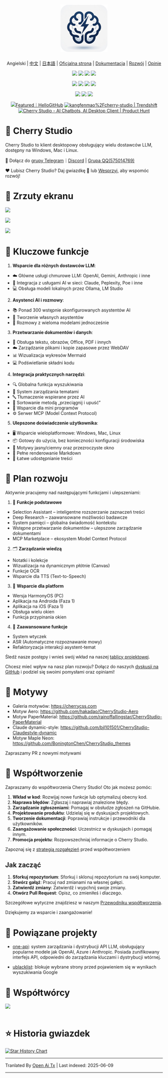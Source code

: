 <h1 align="center">
  <a href="https://github.com/CherryHQ/cherry-studio/releases">
    <img src="https://github.com/CherryHQ/cherry-studio/blob/main/build/icon.png?raw=true" width="150" height="150" alt="banner" /><br>
  </a>
</h1>
  <p align="center">Angielski | <a href="./docs/README.zh.md">中文</a> | <a href="./docs/README.ja.md">日本語</a> | <a href="https://cherry-ai.com">Oficjalna strona</a> | <a href="https://docs.cherry-ai.com/cherry-studio-wen-dang/en-us">Dokumentacja</a> | <a href="./docs/dev.md">Rozwój</a> | <a href="https://github.com/CherryHQ/cherry-studio/issues">Opinie</a><br></p>

<!-- 题头徽章组合 -->

<div align="center">

[![][deepwiki-shield]][deepwiki-link]
[![][twitter-shield]][twitter-link]
[![][discord-shield]][discord-link]
[![][telegram-shield]][telegram-link]

</div>

<!-- 项目统计徽章 -->

<div align="center">

[![][github-stars-shield]][github-stars-link]
[![][github-forks-shield]][github-forks-link]
[![][github-release-shield]][github-release-link]
[![][github-contributors-shield]][github-contributors-link]

</div>

<div align="center">

[![][license-shield]][license-link]
[![][commercial-shield]][commercial-link]
[![][sponsor-shield]][sponsor-link]

</div>

<div align="center">
 <a href="https://hellogithub.com/repository/1605492e1e2a4df3be07abfa4578dd37" target="_blank"><img src="https://api.hellogithub.com/v1/widgets/recommend.svg?rid=1605492e1e2a4df3be07abfa4578dd37" alt="Featured｜HelloGitHub" style="width: 200px; height: 43px;" width="200" height="43" /></a>
 <a href="https://trendshift.io/repositories/11772" target="_blank"><img src="https://trendshift.io/api/badge/repositories/11772" alt="kangfenmao%2Fcherry-studio | Trendshift" style="width: 250px; height: 55px;" width="250" height="55"/></a>
 <a href="https://www.producthunt.com/posts/cherry-studio?embed=true&utm_source=badge-featured&utm_medium=badge&utm_souce=badge-cherry&#0045;studio" target="_blank"><img src="https://api.producthunt.com/widgets/embed-image/v1/featured.svg?post_id=496640&theme=light" alt="Cherry&#0032;Studio - AI&#0032;Chatbots&#0044;&#0032;AI&#0032;Desktop&#0032;Client | Product Hunt" style="width: 200px; height: 43px;" width="200" height="43" /></a>
</div>

# 🍒 Cherry Studio

Cherry Studio to klient desktopowy obsługujący wielu dostawców LLM, dostępny na Windows, Mac i Linux.

👏 Dołącz do [grupy Telegram](https://t.me/CherryStudioAI)｜[Discord](https://discord.gg/wez8HtpxqQ) | [Grupa QQ(575014769)](https://qm.qq.com/q/lo0D4qVZKi)

❤️ Lubisz Cherry Studio? Daj gwiazdkę 🌟 lub [Wesprzyj](docs/sponsor.md), aby wspomóc rozwój!

# 🌠 Zrzuty ekranu

![](https://github.com/user-attachments/assets/36dddb2c-e0fb-4a5f-9411-91447bab6e18)

![](https://github.com/user-attachments/assets/f549e8a0-2385-40b4-b52b-2039e39f2930)

![](https://github.com/user-attachments/assets/58e0237c-4d36-40de-b428-53051d982026)

# 🌟 Kluczowe funkcje

1. **Wsparcie dla różnych dostawców LLM**:

- ☁️ Główne usługi chmurowe LLM: OpenAI, Gemini, Anthropic i inne
- 🔗 Integracja z usługami AI w sieci: Claude, Peplexity, Poe i inne
- 💻 Obsługa modeli lokalnych przez Ollama, LM Studio

2. **Asystenci AI i rozmowy**:

- 📚 Ponad 300 wstępnie skonfigurowanych asystentów AI
- 🤖 Tworzenie własnych asystentów
- 💬 Rozmowy z wieloma modelami jednocześnie

3. **Przetwarzanie dokumentów i danych**:

- 📄 Obsługa tekstu, obrazów, Office, PDF i innych
- ☁️ Zarządzanie plikami i kopie zapasowe przez WebDAV
- 📊 Wizualizacja wykresów Mermaid
- 💻 Podświetlanie składni kodu

4. **Integracja praktycznych narzędzi**:

- 🔍 Globalna funkcja wyszukiwania
- 📝 System zarządzania tematami
- 🔤 Tłumaczenie wspierane przez AI
- 🎯 Sortowanie metodą „przeciągnij i upuść”
- 🔌 Wsparcie dla mini programów
- ⚙️ Serwer MCP (Model Context Protocol)

5. **Ulepszone doświadczenie użytkownika**:

- 🖥️ Wsparcie wieloplatformowe: Windows, Mac, Linux
- 📦 Gotowy do użycia, bez konieczności konfiguracji środowiska
- 🎨 Motywy jasny/ciemny oraz przezroczyste okno
- 📝 Pełne renderowanie Markdown
- 🤲 Łatwe udostępnianie treści

# 📝 Plan rozwoju

Aktywnie pracujemy nad następującymi funkcjami i ulepszeniami:

1. 🎯 **Funkcje podstawowe**

- Selection Assistant – inteligentne rozszerzanie zaznaczeń treści
- Deep Research – zaawansowane możliwości badawcze
- System pamięci – globalna świadomość kontekstu
- Wstępne przetwarzanie dokumentów – ulepszone zarządzanie dokumentami
- MCP Marketplace – ekosystem Model Context Protocol

2. 🗂 **Zarządzanie wiedzą**

- Notatki i kolekcje
- Wizualizacja na dynamicznym płótnie (Canvas)
- Funkcje OCR
- Wsparcie dla TTS (Text-to-Speech)

3. 📱 **Wsparcie dla platform**

- Wersja HarmonyOS (PC)
- Aplikacja na Androida (Faza 1)
- Aplikacja na iOS (Faza 1)
- Obsługa wielu okien
- Funkcja przypinania okien

4. 🔌 **Zaawansowane funkcje**

- System wtyczek
- ASR (Automatyczne rozpoznawanie mowy)
- Refaktoryzacja interakcji asystent-temat

Śledź nasze postępy i wnieś swój wkład na naszej [tablicy projektowej](https://github.com/orgs/CherryHQ/projects/7).

Chcesz mieć wpływ na nasz plan rozwoju? Dołącz do naszych [dyskusji na GitHub](https://github.com/CherryHQ/cherry-studio/discussions) i podziel się swoimi pomysłami oraz opiniami!

# 🌈 Motywy

- Galeria motywów: <https://cherrycss.com>
- Motyw Aero: <https://github.com/hakadao/CherryStudio-Aero>
- Motyw PaperMaterial: <https://github.com/rainoffallingstar/CherryStudio-PaperMaterial>
- Claude dynamic-style: <https://github.com/bjl101501/CherryStudio-Claudestyle-dynamic>
- Motyw Maple Neon: <https://github.com/BoningtonChen/CherryStudio_themes>

Zapraszamy PR z nowymi motywami

# 🤝 Współtworzenie

Zapraszamy do współtworzenia Cherry Studio! Oto jak możesz pomóc:

1. **Wkład w kod**: Rozwijaj nowe funkcje lub optymalizuj obecny kod.
2. **Naprawa błędów**: Zgłaszaj i naprawiaj znalezione błędy.
3. **Zarządzanie zgłoszeniami**: Pomagaj w obsłudze zgłoszeń na GitHubie.
4. **Projektowanie produktu**: Udzielaj się w dyskusjach projektowych.
5. **Tworzenie dokumentacji**: Poprawiaj instrukcje i przewodniki dla użytkowników.
6. **Zaangażowanie społeczności**: Uczestnicz w dyskusjach i pomagaj innym.
7. **Promocja projektu**: Rozpowszechniaj informacje o Cherry Studio.

Zapoznaj się z [strategią rozgałęzień](docs/branching-strategy-en.md) przed współtworzeniem

## Jak zacząć

1. **Sforkuj repozytorium**: Sforkuj i sklonuj repozytorium na swój komputer.
2. **Stwórz gałąź**: Pracuj nad zmianami na własnej gałęzi.
3. **Zatwierdź zmiany**: Zatwierdź i wypchnij swoje zmiany.
4. **Otwórz Pull Request**: Opisz, co zmieniłeś i dlaczego.

Szczegółowe wytyczne znajdziesz w naszym [Przewodniku współtworzenia](./CONTRIBUTING.md).

Dziękujemy za wsparcie i zaangażowanie!

# 🔗 Powiązane projekty

- [one-api](https://github.com/songquanpeng/one-api): system zarządzania i dystrybucji API LLM, obsługujący popularne modele jak OpenAI, Azure i Anthropic. Posiada zunifikowany interfejs API, odpowiedni do zarządzania kluczami i dystrybucji wtórnej.

- [ublacklist](https://github.com/iorate/ublacklist): blokuje wybrane strony przed pojawieniem się w wynikach wyszukiwania Google

# 🚀 Współtwórcy

<a href="https://github.com/CherryHQ/cherry-studio/graphs/contributors">
  <img src="https://contrib.rocks/image?repo=CherryHQ/cherry-studio" />
</a>
<br /><br />

# ⭐️ Historia gwiazdek

[![Star History Chart](https://api.star-history.com/svg?repos=CherryHQ/cherry-studio&type=Timeline)](https://star-history.com/#CherryHQ/cherry-studio&Timeline)

<!-- Links & Images -->
[deepwiki-shield]: https://img.shields.io/badge/Deepwiki-CherryHQ-0088CC?style=plastic
[deepwiki-link]: https://deepwiki.com/CherryHQ/cherry-studio
[twitter-shield]: https://img.shields.io/badge/Twitter-CherryStudioApp-0088CC?style=plastic&logo=x
[twitter-link]: https://twitter.com/CherryStudioApp
[discord-shield]: https://img.shields.io/badge/Discord-@CherryStudio-0088CC?style=plastic&logo=discord
[discord-link]: https://discord.gg/wez8HtpxqQ
[telegram-shield]: https://img.shields.io/badge/Telegram-@CherryStudioAI-0088CC?style=plastic&logo=telegram
[telegram-link]: https://t.me/CherryStudioAI

<!-- Links & Images -->
[github-stars-shield]: https://img.shields.io/github/stars/CherryHQ/cherry-studio?style=social
[github-stars-link]: https://github.com/CherryHQ/cherry-studio/stargazers
[github-forks-shield]: https://img.shields.io/github/forks/CherryHQ/cherry-studio?style=social
[github-forks-link]: https://github.com/CherryHQ/cherry-studio/network
[github-release-shield]: https://img.shields.io/github/v/release/CherryHQ/cherry-studio
[github-release-link]: https://github.com/CherryHQ/cherry-studio/releases
[github-contributors-shield]: https://img.shields.io/github/contributors/CherryHQ/cherry-studio
[github-contributors-link]: https://github.com/CherryHQ/cherry-studio/graphs/contributors

<!-- Linki i obrazy -->
[license-shield]: https://img.shields.io/badge/License-AGPLv3-important.svg?style=plastic&logo=gnu
[license-link]: https://www.gnu.org/licenses/agpl-3.0
[commercial-shield]: https://img.shields.io/badge/License-Contact-white.svg?style=plastic&logoColor=white&logo=telegram&color=blue
[commercial-link]: mailto:license@cherry-ai.com?subject=Commercial%20License%20Inquiry
[sponsor-shield]: https://img.shields.io/badge/Sponsor-FF6699.svg?style=plastic&logo=githubsponsors&logoColor=white
[sponsor-link]: https://github.com/CherryHQ/cherry-studio/blob/main/docs/sponsor.md


---


Tranlated By [Open Ai Tx](https://github.com/OpenAiTx/OpenAiTx) | Last indexed: 2025-06-09


---